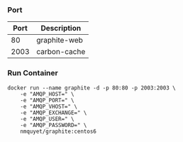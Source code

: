 ### Port

Port|Description
----|-------------
80  |graphite-web
2003|carbon-cache

### Run Container

```
docker run --name graphite -d -p 80:80 -p 2003:2003 \
    -e "AMQP_HOST=" \
    -e "AMQP_PORT=" \
    -e "AMQP_VHOST=" \
    -e "AMQP_EXCHANGE=" \
    -e "AMQP_USER=" \
    -e "AMQP_PASSWORD=" \
    nmquyet/graphite:centos6
```
